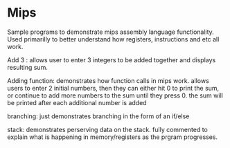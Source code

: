 # Mips
Sample programs to demonstrate mips assembly language functionality. Used primarilly to better understand how registers, instructions and etc all work. 

Add 3 : allows user to enter 3 integers to be added together and displays resulting sum. 

Adding function: demonstrates how function calls in mips work. allows users to enter 2 initial numbers, then they can either hit 0 to print the sum, or continue to add more numbers to the sum until they press 0. the sum will be printed after each additional number is added

branching: just demonstrates branching in the form of an if/else 

stack: demonstrates perserving data on the stack. fully commented to explain what is happening in memory/registers as the prgram progresses. 

